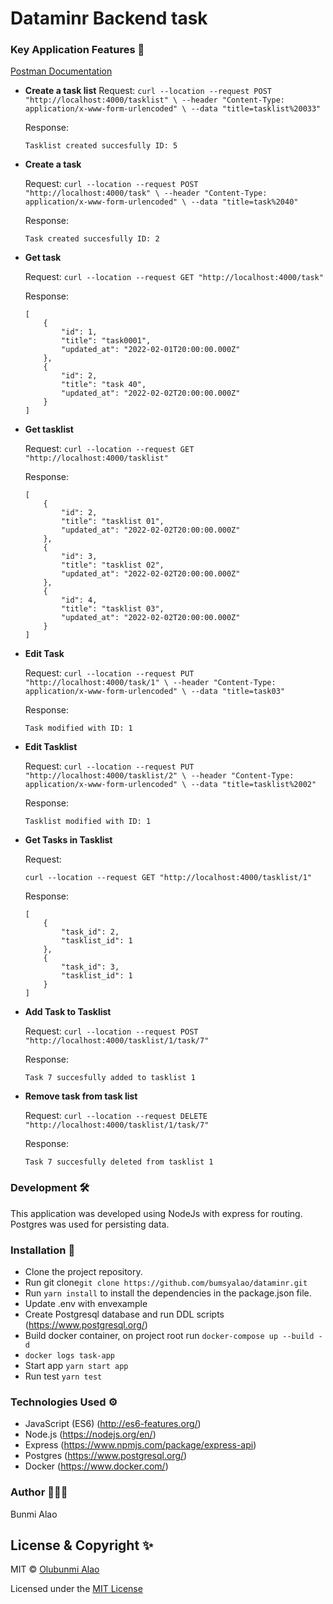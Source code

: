 # Dataminr Backend task

### Key Application Features 🚀

[Postman Documentation](https://web.postman.co/collections/5050161-c3de30ec-a986-5641-5287-5fb034f633b6?workspace=2adbc62a-f9af-401c-8a56-7c77fd3eceed#d3ea7b56-43fa-53e9-8d78-4d13a501501f)

- **Create a task list**
    Request: ```curl --location --request POST "http://localhost:4000/tasklist" \
  --header "Content-Type: application/x-www-form-urlencoded" \
  --data "title=tasklist%20033"```

    Response:

    ```
    Tasklist created succesfully ID: 5
    ```
- **Create a task**

    Request: ```curl --location --request POST "http://localhost:4000/task" \
  --header "Content-Type: application/x-www-form-urlencoded" \
  --data "title=task%2040"```

    Response:

    ```
    Task created succesfully ID: 2
    ```
-  **Get task**

    Request:
         ```curl --location --request GET "http://localhost:4000/task" ```


    Response:

    ```
    [
        {
            "id": 1,
            "title": "task0001",
            "updated_at": "2022-02-01T20:00:00.000Z"
        },
        {
            "id": 2,
            "title": "task 40",
            "updated_at": "2022-02-02T20:00:00.000Z"
        }
    ]
    ```
- **Get tasklist**

    Request:
         ```curl --location --request GET "http://localhost:4000/tasklist" ```


    Response:

    ```
    [
        {
            "id": 2,
            "title": "tasklist 01",
            "updated_at": "2022-02-02T20:00:00.000Z"
        },
        {
            "id": 3,
            "title": "tasklist 02",
            "updated_at": "2022-02-02T20:00:00.000Z"
        },
        {
            "id": 4,
            "title": "tasklist 03",
            "updated_at": "2022-02-02T20:00:00.000Z"
        }
    ]
    ```
- **Edit Task**

    Request: ```curl --location --request PUT "http://localhost:4000/task/1" \
  --header "Content-Type: application/x-www-form-urlencoded" \
  --data "title=task03"```

    Response:

    ```
    Task modified with ID: 1
    ```
- **Edit Tasklist**

    Request: ```curl --location --request PUT "http://localhost:4000/tasklist/2" \
  --header "Content-Type: application/x-www-form-urlencoded" \
  --data "title=tasklist%2002"```

    Response:

    ```
    Tasklist modified with ID: 1
    ```

- **Get Tasks in Tasklist**

    Request:

    ```curl --location --request GET "http://localhost:4000/tasklist/1"```
    
    Response:

    ```
    [
        {
            "task_id": 2,
            "tasklist_id": 1
        },
        {
            "task_id": 3,
            "tasklist_id": 1
        }
    ]
    ```

- **Add Task to Tasklist**

    Request: ```curl --location --request POST "http://localhost:4000/tasklist/1/task/7"```

    Response:

    ```
    Task 7 succesfully added to tasklist 1
    ```
- **Remove task from task list**

    Request: ```curl --location --request DELETE "http://localhost:4000/tasklist/1/task/7"```

    Response:

    ```
    Task 7 succesfully deleted from tasklist 1
    ```


### Development 🛠
This application was developed using NodeJs with express for routing. Postgres was used for persisting data.


### Installation 📲

- Clone the project repository.
- Run git clone``` git clone https://github.com/bumsyalao/dataminr.git ```
- Run ``` yarn install ``` to install the dependencies in the package.json file.
- Update .env with envexample
- Create Postgresql database and run DDL scripts (https://www.postgresql.org/)
- Build docker container, on project root run ``` docker-compose up --build -d  ``` 
- ``` docker logs task-app ```
- Start app ```yarn start app ```
- Run test ```yarn test```




### Technologies Used ⚙️

- JavaScript (ES6) (http://es6-features.org/)
- Node.js (https://nodejs.org/en/)
- Express (https://www.npmjs.com/package/express-api)
- Postgres (https://www.postgresql.org/)
- Docker (https://www.docker.com/)

### Author 👩🏽‍💻
Bunmi Alao

## License & Copyright ✨
MIT © [Olubunmi Alao](https://github.com/bumsyalao)

Licensed under the [MIT License](LICENSE)
